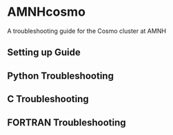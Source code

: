 # AMNHcosmo
A troubleshooting guide for the Cosmo cluster at AMNH

## Setting up Guide

## Python Troubleshooting

## C Troubleshooting

## FORTRAN Troubleshooting
